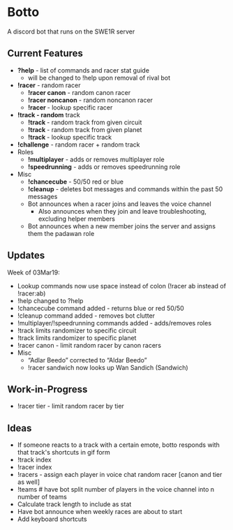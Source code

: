 # Botto
A discord bot that runs on the SWE1R server

## Current Features  
* **?help** - list of commands and racer stat guide
  * will be changed to !help upon removal of rival bot
* **!racer** - random racer
  * **!racer canon** - random canon racer
  * **!racer noncanon** - random noncanon racer
  * **!racer <name>** - lookup specific racer
* **!track - random** track
  * **!track <circuit>** - random track from given circuit
  * **!track <planet>** - random track from given planet
  * **!track <name>** - lookup specific track
* **!challenge** - random racer + random track
* Roles
  * **!multiplayer** - adds or removes multiplayer role
  * **!speedrunning** - adds or removes speedrunning role
* Misc
  * **!chancecube** - 50/50 red or blue
  * **!cleanup** - deletes bot messages and commands within the past 50 messages
  * Bot announces when a racer joins and leaves the voice channel
    * Also announces when they join and leave troubleshooting, excluding helper members
  * Bot announces when a new member joins the server and assigns them the padawan role

## Updates  
Week of 03Mar19:
* Lookup commands now use space instead of colon (!racer ab instead of !racer:ab)
* !help changed to ?help
* !chancecube command added - returns blue or red 50/50
* !cleanup command added - removes bot clutter
* !multiplayer/!speedrunning commands added - adds/removes roles
* !track <circuit> limits randomizer to specific circuit
* !track <planet name> limits randomizer to specific planet
* !racer canon - limit random racer by canon racers
* Misc
  * “Adlar Beedo” corrected to “Aldar Beedo”
  * !racer sandwich now looks up Wan Sandich (Sandwich)
## Work-in-Progress
* !racer tier - limit random racer by tier

## Ideas
* If someone reacts to a track with a certain emote, botto responds with that track's shortcuts in gif form
* !track index
* !racer index
* !racers - assign each player in voice chat random racer [canon and tier as well]
* !teams # have bot split number of players in the voice channel into n number of teams
* Calculate track length to include as stat
* Have bot announce when weekly races are about to start
* Add keyboard shortcuts
